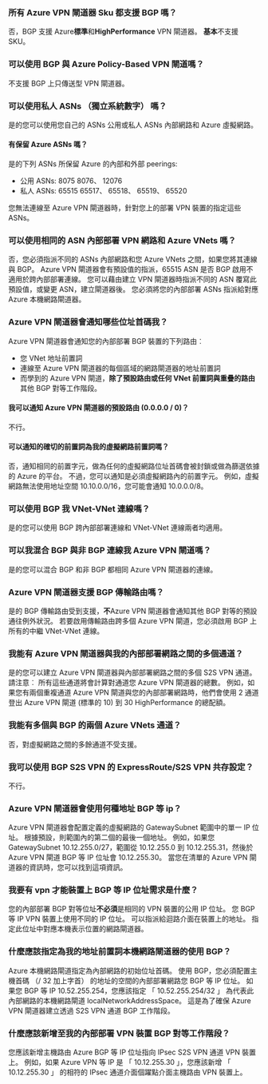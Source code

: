 ### <a name="is-bgp-supported-on-all-azure-vpn-gateway-skus"></a>所有 Azure VPN 閘道器 Sku 都支援 BGP 嗎？

否，BGP 支援 Azure**標準**和**HighPerformance** VPN 閘道器。 **基本**不支援 SKU。

### <a name="can-i-use-bgp-with-azure-policy-based-vpn-gateways"></a>可以使用 BGP 與 Azure Policy-Based VPN 閘道嗎？

不支援 BGP 上只傳送型 VPN 閘道器。

### <a name="can-i-use-private-asns-autonomous-system-numbers"></a>可以使用私人 ASNs （獨立系統數字） 嗎？

是的您可以使用您自己的 ASNs 公用或私人 ASNs 內部網路和 Azure 虛擬網路。

#### <a name="are-there-asns-reserved-by-azure"></a>有保留 Azure ASNs 嗎？

是的下列 ASNs 所保留 Azure 的內部和外部 peerings:

- 公用 ASNs: 8075 8076、 12076
- 私人 ASNs: 65515 65517、 65518、 65519、 65520

您無法連線至 Azure VPN 閘道器時，針對您上的部署 VPN 裝置的指定這些 ASNs。

### <a name="can-i-use-the-same-asn-for-both-on-premises-vpn-networks-and-azure-vnets"></a>可以使用相同的 ASN 內部部署 VPN 網路和 Azure VNets 嗎？

否，您必須指派不同的 ASNs 內部網路和您 Azure VNets 之間，如果您將其連線與 BGP。 Azure VPN 閘道器會有預設值的指派，65515 ASN 是否 BGP 啟用不適用於跨內部部署連線。 您可以藉由建立 VPN 閘道器時指派不同的 ASN 覆寫此預設值，或變更 ASN，建立閘道器後。 您必須將您的內部部署 ASNs 指派給對應 Azure 本機網路閘道器。

### <a name="what-address-prefixes-will-azure-vpn-gateways-advertise-to-me"></a>Azure VPN 閘道器會通知哪些位址首碼我？

Azure VPN 閘道器會通知您的內部部署 BGP 裝置的下列路由︰

- 您 VNet 地址前置詞
- 連線至 Azure VPN 閘道器的每個區域的網路閘道器的地址前置詞
- 而學到的 Azure VPN 閘道，**除了預設路由或任何 VNet 前置詞與重疊的路由**其他 BGP 對等工作階段。

#### <a name="can-i-advertise-default-route-00000-to-azure-vpn-gateways"></a>我可以通知 Azure VPN 閘道器的預設路由 (0.0.0.0 / 0)？

不行。

#### <a name="can-i-advertise-the-exact-prefixes-as-my-virtual-network-prefixes"></a>可以通知的確切的前置詞為我的虛擬網路前置詞嗎？

否，通知相同的前置字元，做為任何的虛擬網路位址首碼會被封鎖或做為篩選依據的 Azure 的平台。 不過，您可以通知是必須虛擬網路內的前置字元。 例如，虛擬網路無法使用地址空間 10.10.0.0/16，您可能會通知 10.0.0.0/8。

### <a name="can-i-use-bgp-with-my-vnet-to-vnet-connections"></a>可以使用 BGP 我 VNet-VNet 連線嗎？

是的您可以使用 BGP 跨內部部署連線和 VNet-VNet 連線兩者均適用。

### <a name="can-i-mix-bgp-with-non-bgp-connections-for-my-azure-vpn-gateways"></a>可以我混合 BGP 與非 BGP 連線我 Azure VPN 閘道嗎？

是的您可以混合 BGP 和非 BGP 都相同 Azure VPN 閘道器的連線。

### <a name="does-azure-vpn-gateway-support-bgp-transit-routing"></a>Azure VPN 閘道器支援 BGP 傳輸路由嗎？

是的 BGP 傳輸路由受到支援，**不**Azure VPN 閘道器會通知其他 BGP 對等的預設通往例外狀況。 若要啟用傳輸路由跨多個 Azure VPN 閘道，您必須啟用 BGP 上所有的中繼 VNet-VNet 連線。

### <a name="can-i-have-more-than-one-tunnels-between-azure-vpn-gateway-and-my-on-premises-network"></a>我能有 Azure VPN 閘道器與我的內部部署網路之間的多個通道？

是的您可以建立 Azure VPN 閘道器與內部部署網路之間的多個 S2S VPN 通道。 請注意︰ 所有這些通道將會計算對通道您 Azure VPN 閘道器的總數。 例如，如果您有兩個重複通道 Azure VPN 閘道與您的內部部署網路時，他們會使用 2 通道登出 Azure VPN 閘道 (標準的 10) 到 30 HighPerformance 的總配額。

### <a name="can-i-have-multiple-tunnels-between-two-azure-vnets-with-bgp"></a>我能有多個與 BGP 的兩個 Azure VNets 通道？

否，對虛擬網路之間的多餘通道不受支援。

### <a name="can-i-use-bgp-for-s2s-vpn-in-an-expressroutes2s-vpn-co-existence-configuration"></a>我可以使用 BGP S2S VPN 的 ExpressRoute/S2S VPN 共存設定？

不行。

### <a name="what-address-does-azure-vpn-gateway-use-for-bgp-peer-ip"></a>Azure VPN 閘道器會使用何種地址 BGP 等 ip？

Azure VPN 閘道器會配置定義的虛擬網路的 GatewaySubnet 範圍中的單一 IP 位址。 根據預設，則範圍內的第二個的最後一個地址。 例如，如果您 GatewaySubnet 10.12.255.0/27，範圍從 10.12.255.0 到 10.12.255.31，然後於 Azure VPN 閘道 BGP 等 IP 位址會 10.12.255.30。 當您在清單的 Azure VPN 閘道器的資訊時，您可以找到這項資訊。

### <a name="what-are-the-requirements-for-the-bgp-peer-ip-addresses-on-my-vpn-device"></a>我要有 vpn 才能裝置上 BGP 等 IP 位址需求是什麼？

您的內部部署 BGP 對等位址**不必須**是相同的 VPN 裝置的公用 IP 位址。 您 BGP 等 IP VPN 裝置上使用不同的 IP 位址。 可以指派給迴路介面在裝置上的地址。 指定此位址中對應本機表示位置的網路閘道器。

### <a name="what-should-i-specify-as-my-address-prefixes-for-the-local-network-gateway-when-i-use-bgp"></a>什麼應該指定為我的地址前置詞本機網路閘道器的使用 BGP？

Azure 本機網路閘道指定為內部網路的初始位址首碼。 使用 BGP，您必須配置主機首碼 （/ 32 加上字首） 的地址的空間的內部部署網路您 BGP 等 IP 位址。 如果您 BGP 等 IP 10.52.255.254，您應該指定 「 10.52.255.254/32 」 為代表此內部網路的本機網路閘道 localNetworkAddressSpace。 這是為了確保 Azure VPN 閘道器建立透過 S2S VPN 通道 BGP 工作階段。

### <a name="what-should-i-add-to-my-on-premises-vpn-device-for-the-bgp-peering-session"></a>什麼應該新增至我的內部部署 VPN 裝置 BGP 對等工作階段？

您應該新增主機路由 Azure BGP 等 IP 位址指向 IPsec S2S VPN 通道 VPN 裝置上。 例如，如果 Azure VPN 等 IP 是 「 10.12.255.30 」，您應該新增 「 10.12.255.30 」 的相符的 IPsec 通道介面個躍點介面主機路由 VPN 裝置上。
